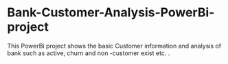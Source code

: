 # Bank-Customer-Analysis-PowerBi-project
This PowerBi project shows the basic Customer information and analysis of bank such as active, churn and non -customer exist  etc. .
